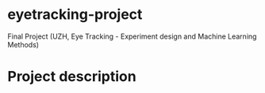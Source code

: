 # eyetracking-project
Final Project (UZH, Eye Tracking - Experiment design and Machine Learning Methods)


# Project description
